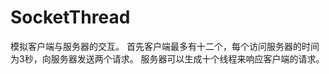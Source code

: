 SocketThread
============
模拟客户端与服务器的交互。
首先客户端最多有十二个，每个访问服务器的时间为3秒，向服务器发送两个请求。
服务器可以生成十个线程来响应客户端的请求。
